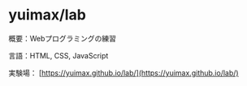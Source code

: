 # yuimax/lab
概要：Webプログラミングの練習

言語：HTML, CSS, JavaScript

実験場： [https://yuimax.github.io/lab/](https://yuimax.github.io/lab/)
